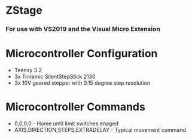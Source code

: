 # ZStage

### For use with VS2019 and the Visual Micro Extension

# Microcontroller Configuration  
* Teensy 3.2
* 3x Trinamic SilentStepStick 2130
* 3x 10V geared stepper with 0.15 degree step resolution

# Microcontroller Commands
* 0,0,0,0 - Home until limit switches enaged
* AXIS,DIRECTION,STEPS,EXTRADELAY - Typical movement command
